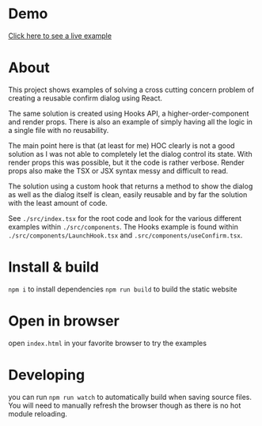# Demo
[Click here to see a live example](https://marozzocom.github.io/react-confirm-hook/)

# About
This project shows examples of solving a cross cutting concern problem of creating a reusable confirm dialog using React.

The same solution is created using Hooks API, a higher-order-component and render props. There is also an example of simply having all the logic in a single file with no reusability.

The main point here is that (at least for me) HOC clearly is not a good solution as I was not able to completely let the dialog control its state. With render props this was possible, but it the code is rather verbose. Render props also make the TSX or JSX syntax messy and difficult to read.

The solution using a custom hook that returns a method to show the dialog as well as the dialog itself is clean, easily reusable and by far the solution with the least amount of code.

See `./src/index.tsx` for the root code and look for the various different examples within `./src/components`. The Hooks example is found within `./src/components/LaunchHook.tsx` and `.src/components/useConfirm.tsx`.

# Install & build
`npm i` to install dependencies
`npm run build` to build the static website

# Open in browser
open `index.html` in your favorite browser to try the examples

# Developing
you can run `npm run watch` to automatically build when saving source files. You will need to manually refresh the browser though as there is no hot module reloading.
